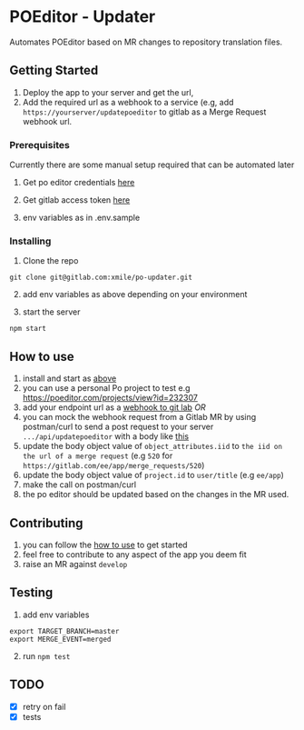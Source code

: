 # POEditor - Updater

Automates POEditor based on MR changes to repository translation files.

## Getting Started

1. Deploy the app to your server and get the url, 
1. Add the required url as a webhook to a service (e.g, add `https://yourserver/updatepoeditor` to gitlab as a Merge Request webhook url.

### Prerequisites

Currently there are some manual setup required that can be automated later

1. Get po editor credentials [here](https://poeditor.com/account/api)

1. Get gitlab access token [here](https://docs.gitlab.com/ee/user/profile/personal_access_tokens.html)

4. env variables as in .env.sample

### Installing

1. Clone the repo
``` 
git clone git@gitlab.com:xmile/po-updater.git 
```
2. add env variables as above depending on your environment

3. start the server
```
npm start
```

## How to use
1. install and start as [above](#installing)
2. you can use a personal Po project to test e.g https://poeditor.com/projects/view?id=232307
4. add your endpoint url as a [webhook to git lab](https://docs.gitlab.com/ee/user/project/integrations/webhooks.html) *OR*
3. you can mock the webhook request from a Gitlab MR by using postman/curl to send a post request to your server `.../api/updatepoeditor` with a body like [this](https://docs.gitlab.com/ee/user/project/integrations/webhooks.html#merge-request-events)
3. update the body object value of `object_attributes.iid` to `the iid on the url of a merge request` (e.g `520` for `https://gitlab.com/ee/app/merge_requests/520`)
3. update the body object value of `project.id` to `user/title` (e.g `ee/app`)
8. make the call on postman/curl
9. the po editor should be updated based on the changes in the MR used.

## Contributing

1. you can follow the [how to use](#how-to-use) to get started
1. feel free to contribute to any aspect of the app you deem fit
1. raise an MR against `develop`

## Testing

1. add env variables 
```
export TARGET_BRANCH=master
export MERGE_EVENT=merged
```
2. run `npm test`
## TODO
- [x] retry on fail
- [X] tests
